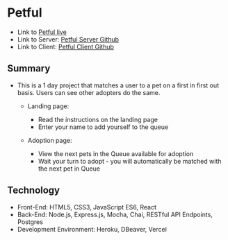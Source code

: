 # Petful
+ Link to [Petful live](https://petful-client-bice.vercel.app/)
+ Link to Server: [Petful Server Github](https://github.com/aminnoah/Petful-server)
+ Link to Client: [Petful Client Github](https://github.com/aminnoah/Petful-client)


## Summary

+ This is a 1 day project that matches a user to a pet on a first in first out basis. Users can see other adopters do the same.

  + Landing page:
    + Read the instructions on the landing page
    + Enter your name to add yourself to the queue

  + Adoption page:
    + View the next pets in the Queue available for adoption
    + Wait your turn to adopt - you will automatically be matched with the next pet in Queue
  
## Technology
+ Front-End: HTML5, CSS3, JavaScript ES6, React
+ Back-End: Node.js, Express.js, Mocha, Chai, RESTful API Endpoints, Postgres
+ Development Environment: Heroku, DBeaver, Vercel
  